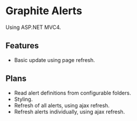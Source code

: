 Graphite Alerts
===============

Using ASP.NET MVC4.

Features
--------
- Basic update using page refresh.

Plans
-----
- Read alert definitions from configurable folders.
- Styling.
- Refresh of all alerts, using ajax refresh.
- Refresh alerts individually, using ajax refresh.